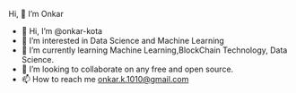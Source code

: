 
 Hi, 👋 I’m Onkar



- 👋 Hi, I’m @onkar-kota
- 👀 I’m interested in Data Science and Machine Learning
- 🌱 I’m currently learning Machine Learning,BlockChain Technology, Data Science.
- 💞️ I’m looking to collaborate on any free and open source.
- 📫 How to reach me onkar.k.1010@gmail.com

<!---
onkar-kota/onkar-kota is a ✨ special ✨ repository because its `README.md` (this file) appears on your GitHub profile.
You can click the Preview link to take a look at your changes.
--->
